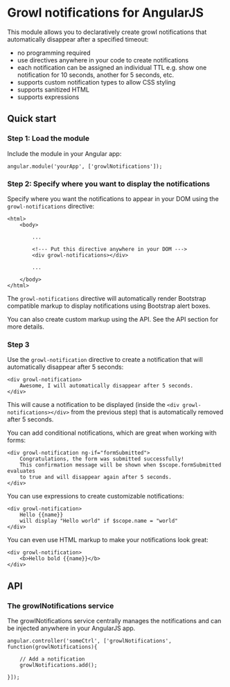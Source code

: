 # Growl notifications for AngularJS

This module allows you to declaratively create growl notifications that automatically disappear after a specified timeout:

- no programming required
- use directives anywhere in your code to create notifications
- each notification can be assigned an individual TTL e.g. show one notification for 10 seconds, another for 5 seconds, etc.
- supports custom notification types to allow CSS styling
- supports sanitized HTML
- supports expressions

## Quick start

### Step 1: Load the module

Include the module in your Angular app:

    angular.module('yourApp', ['growlNotifications']);

### Step 2: Specify where you want to display the notifications

Specify where you want the notifications to appear in your DOM using the `growl-notifications` directive:

    <html>
        <body>

            ...

            <!--- Put this directive anywhere in your DOM --->
            <div growl-notifications></div>

            ...

        </body>
    </html>

The `growl-notifications` directive will automatically render Bootstrap compatible markup to
display notifications using Bootstrap alert boxes.

You can also create custom markup using the API. See the API section for more details.

### Step 3

Use the `growl-notification` directive to create a notification that will automatically disappear after 5 seconds:

    <div growl-notification>
        Awesome, I will automatically disappear after 5 seconds.
    </div>

This will cause a notification to be displayed (inside the `<div growl-notifications></div>` from
the previous step) that is automatically removed after 5 seconds.

You can add conditional notifications, which are great when working with forms:

    <div growl-notification ng-if="formSubmitted">
        Congratulations, the form was submitted successfully!
        This confirmation message will be shown when $scope.formSubmitted evaluates
        to true and will disappear again after 5 seconds.
    </div>

You can use expressions to create customizable notifications:

    <div growl-notification>
        Hello {{name}}
        will display "Hello world" if $scope.name = "world"
    </div>

You can even use HTML markup to make your notifications look great:

    <div growl-notification>
        <b>Hello bold {{name}}</b>
    </div>

## API

### The growlNotifications service

The growlNotifications service centrally manages the notifications and can be injected anywhere in your AngularJS app.

    angular.controller('someCtrl', ['growlNotifications', function(growlNotifications){

        // Add a notification
        growlNotifications.add();

    }]);
